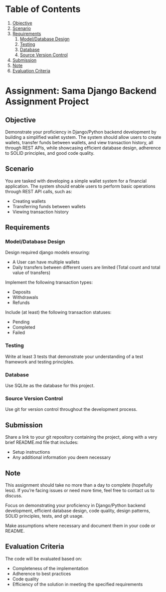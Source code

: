 
# Table of Contents

1.  [Objective](#Objective)
2.  [Scenario](#Scenario)
3.  [Requirements](#Requirements)
    1.  [Model/Database Design](#Model-Database-Design)
    2.  [Testing](#Testing)
    3.  [Database](#Database)
    4.  [Source Version Control](#Source-Version-Control)
4.  [Submission](#Submission)
5.  [Note](#Note)
6.  [Evaluation Criteria](#Evaluation-Criteria)

# Assignment: Sama Django Backend Assignment Project

## Objective

Demonstrate your proficiency in Django/Python backend development by building a simplified wallet system. The system should allow users to create wallets, transfer funds between wallets, and view transaction history, all through REST APIs, while showcasing efficient database design, adherence to SOLID principles, and good code quality.


## Scenario

You are tasked with developing a simple wallet system for a financial application. The system should enable users to perform basic operations through REST API calls, such as:

-   Creating wallets
-   Transferring funds between wallets
-   Viewing transaction history


## Requirements

### Model/Database Design

Design required django models ensuring:

-   A User can have multiple wallets
-   Daily transfers between different users are limited (Total count and total value of transfers)

Implement the following transaction types:

-   Deposits
-   Withdrawals
-   Refunds

Include (at least) the following transaction statuses:

-   Pending
-   Completed
-   Failed


### Testing

Write at least 3 tests that demonstrate your understanding of a test framework and testing principles.


### Database

Use SQLite as the database for this project.


### Source Version Control

Use git for version control throughout the development process.


## Submission

Share a link to your git repository containing the project, along with a very brief README.md file that includes:

-   Setup instructions
-   Any additional information you deem necessary


## Note

This assignment should take no more than a day to complete (hopefully less). If you&rsquo;re facing issues or need more time, feel free to contact us to discuss.

Focus on demonstrating your proficiency in Django/Python backend development, efficient database design, code quality, design patterns, SOLID principles, tests, and git usage.

Make assumptions where necessary and document them in your code or README.


## Evaluation Criteria

The code will be evaluated based on:

-   Completeness of the implementation
-   Adherence to best practices
-   Code quality
-   Efficiency of the solution in meeting the specified requirements

